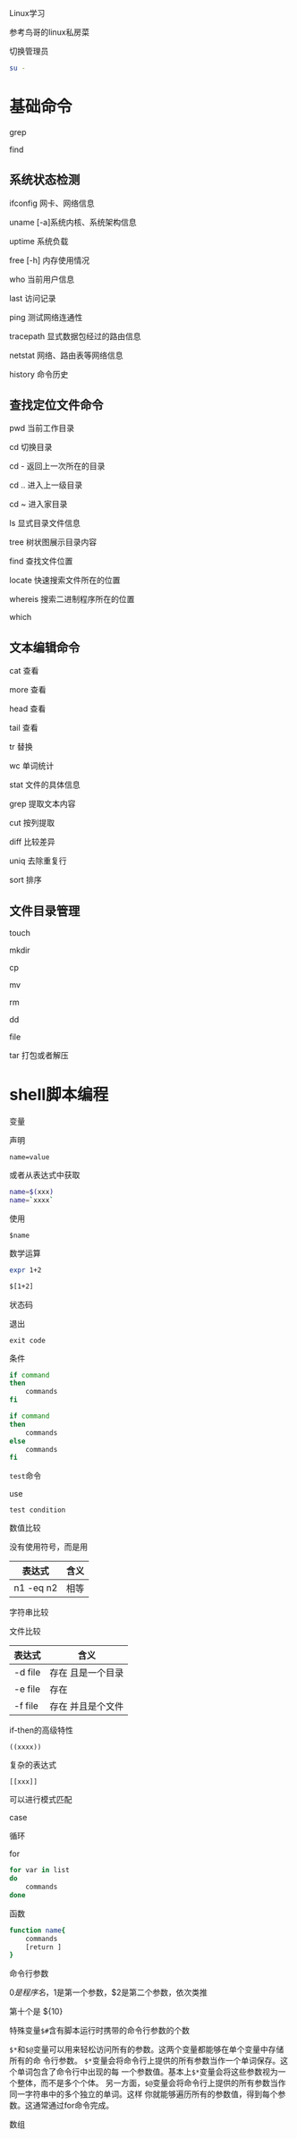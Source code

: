 Linux学习

参考鸟哥的linux私房菜



切换管理员

```bash
su -
```



# 基础命令



grep



find 



## 系统状态检测



ifconfig 网卡、网络信息

uname [-a]系统内核、系统架构信息

uptime 系统负载

free [-h] 内存使用情况

who 当前用户信息

last 访问记录

ping 测试网络连通性

tracepath 显式数据包经过的路由信息

netstat 网络、路由表等网络信息

history 命令历史



## 查找定位文件命令

pwd 当前工作目录

cd 切换目录

cd - 返回上一次所在的目录

cd .. 进入上一级目录

cd ~ 进入家目录



ls 显式目录文件信息

tree 树状图展示目录内容

find 查找文件位置

locate 快速搜索文件所在的位置

whereis 搜索二进制程序所在的位置

which 



## 文本编辑命令

cat 查看

more 查看

head 查看

tail 查看

tr 替换

wc 单词统计

stat 文件的具体信息

grep 提取文本内容

cut 按列提取

diff 比较差异

uniq 去除重复行

sort 排序



## 文件目录管理

touch

mkdir

cp

mv

rm

dd

file

tar 打包或者解压





# shell脚本编程



变量

声明

`name=value`

或者从表达式中获取

```bash
name=$(xxx)
name=`xxxx`
```



使用

`$name`



数学运算

```bash
expr 1+2

$[1+2]
```



状态码



退出

`exit code`





条件

```bash
if command
then 
	commands
fi

if command
then
	commands
else
	commands
fi

```



`test`命令

use

`test condition`



数值比较

没有使用符号，而是用

| 表达式    | 含义 |
| --------- | ---- |
| n1 -eq n2 | 相等 |



字符串比较



文件比较

| 表达式  | 含义              |
| ------- | ----------------- |
| -d file | 存在 且是一个目录 |
| -e file | 存在              |
| -f file | 存在 并且是个文件 |





if-then的高级特性

`((xxxx))`

复杂的表达式

`[[xxx]]`

可以进行模式匹配



case 



循环

for

```bash
for var in list
do 
	commands
done

```







函数

```bash
function name{
	commands
	[return ]
}
```





命令行参数

$0是程序名，$1是第一个参数，$2是第二个参数，依次类推

第十个是 ${10}

特殊变量`$#`含有脚本运行时携带的命令行参数的个数



`$*`和`$@`变量可以用来轻松访问所有的参数。这两个变量都能够在单个变量中存储所有的命
令行参数。
`$*`变量会将命令行上提供的所有参数当作一个单词保存。这个单词包含了命令行中出现的每
一个参数值。基本上`$*`变量会将这些参数视为一个整体，而不是多个个体。
另一方面，`$@`变量会将命令行上提供的所有参数当作同一字符串中的多个独立的单词。这样
你就能够遍历所有的参数值，得到每个参数。这通常通过for命令完成。



数组





